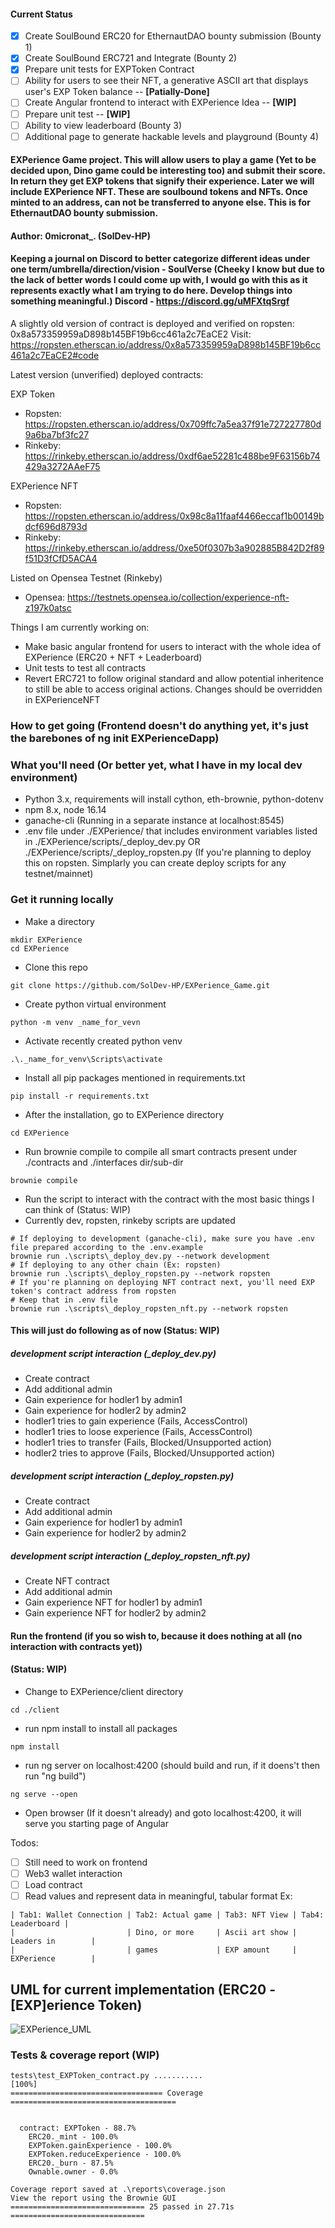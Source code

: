 #### Current Status 
- [x] Create SoulBound ERC20 for EthernautDAO bounty submission (Bounty 1)
- [x] Create SoulBound ERC721 and Integrate (Bounty 2)
- [x] Prepare unit tests for EXPToken Contract
- [ ] Ability for users to see their NFT, a generative ASCII art that displays user's EXP Token balance  -- **[Patially-Done]** 
- [ ] Create Angular frontend to interact with EXPerience Idea -- **[WIP]**
- [ ] Prepare unit test -- **[WIP]** 
- [ ] Ability to view leaderboard (Bounty 3)
- [ ] Additional page to generate hackable levels and playground (Bounty 4)

#### EXPerience Game project. This will allow users to play a game (Yet to be decided upon, Dino game could be interesting too) and submit their score. In return they get EXP tokens that signify their experience. Later we will include EXPerience NFT. These are soulbound tokens and NFTs. Once minted to an address, can not be transferred to anyone else. This is for EthernautDAO bounty submission.
#### Author: 0micronat_. (SolDev-HP)

#### Keeping a journal on Discord to better categorize different ideas under one term/umbrella/direction/vision - SoulVerse (Cheeky I know but due to the lack of better words I could come up with, I would go with this as it represents exactly what I am trying to do here. Develop things into something meaningful.) Discord - https://discord.gg/uMFXtqSrgf

A slightly old version of contract is deployed and verified on ropsten: 0x8a573359959aD898b145BF19b6cc461a2c7EaCE2
Visit: https://ropsten.etherscan.io/address/0x8a573359959aD898b145BF19b6cc461a2c7EaCE2#code

Latest version (unverified) deployed contracts:

EXP Token
- Ropsten: https://ropsten.etherscan.io/address/0x709ffc7a5ea37f91e727227780d9a6ba7bf3fc27
- Rinkeby: https://rinkeby.etherscan.io/address/0xdf6ae52281c488be9F63156b74429a3272AAeF75

EXPerience NFT
- Ropsten: https://ropsten.etherscan.io/address/0x98c8a11faaf4466eccaf1b00149bdcf696d8793d
- Rinkeby: https://rinkeby.etherscan.io/address/0xe50f0307b3a902885B842D2f89f51D3fCfD5ACA4

Listed on Opensea Testnet (Rinkeby)
- Opensea: https://testnets.opensea.io/collection/experience-nft-z197k0atsc

Things I am currently working on:
- Make basic angular frontend for users to interact with the whole idea of EXPerience (ERC20 + NFT + Leaderboard)
- Unit tests to test all contracts 
- Revert ERC721 to follow original standard and allow potential inheritence to still be able to access original actions. Changes should be overridden in EXPerienceNFT

### How to get going (Frontend doesn't do anything yet, it's just the barebones of ng init EXPerienceDapp) 

### What you'll need (Or better yet, what I have in my local dev environment)
- Python 3.x, requirements will install cython, eth-brownie, python-dotenv
- npm 8.x, node 16.14
- ganache-cli (Running in a separate instance at localhost:8545)
- .env file under ./EXPerience/ that includes environment variables listed in ./EXPerience/scripts/_deploy_dev.py OR ./EXPerience/scripts/_deploy_ropsten.py (If you're planning to deploy this on ropsten. Simplarly you can create deploy scripts for any testnet/mainnet)

### Get it running locally
- Make a directory 
```
mkdir EXPerience  
cd EXPerience
```
- Clone this repo 
```
git clone https://github.com/SolDev-HP/EXPerience_Game.git
```
- Create python virtual environment
```
python -m venv _name_for_vevn
```
- Activate recently created python venv
```
.\._name_for_venv\Scripts\activate
```
- Install all pip packages mentioned in requirements.txt 
```
pip install -r requirements.txt
```
- After the installation, go to EXPerience directory 
```
cd EXPerience 
```
- Run brownie compile to compile all smart contracts present under ./contracts and ./interfaces dir/sub-dir
```
brownie compile
```
- Run the script to interact with the contract with the most basic things I can think of (Status: WIP)
- Currently dev, ropsten, rinkeby scripts are updated
```
# If deploying to development (ganache-cli), make sure you have .env file prepared according to the .env.example 
brownie run .\scripts\_deploy_dev.py --network development 
# If deploying to any other chain (Ex: ropsten)
brownie run .\scripts\_deploy_ropsten.py --network ropsten
# If you're planning on deploying NFT contract next, you'll need EXP token's contract address from ropsten 
# Keep that in .env file 
brownie run .\scripts\_deploy_ropsten_nft.py --network ropsten
```
#### This will just do following as of now (Status: WIP)

##### development script interaction (_deploy_dev.py)
- Create contract 
- Add additional admin
- Gain experience for hodler1 by admin1 
- Gain experience for hodler2 by admin2 
- hodler1 tries to gain experience (Fails, AccessControl)
- hodler1 tries to loose experience (Fails, AccessControl)
- hodler1 tries to transfer (Fails, Blocked/Unsupported action)
- hodler2 tries to approve (Fails, Blocked/Unsupported action)

##### development script interaction (_deploy_ropsten.py)
- Create contract 
- Add additional admin
- Gain experience for hodler1 by admin1 
- Gain experience for hodler2 by admin2 

##### development script interaction (_deploy_ropsten_nft.py)
- Create NFT contract 
- Add additional admin
- Gain experience NFT for hodler1 by admin1 
- Gain experience NFT for hodler2 by admin2 

#### Run the frontend (if you so wish to, because it does nothing at all (no interaction with contracts yet))
#### (Status: WIP)

- Change to EXPerience/client directory 
```
cd ./client 
```
- run npm install to install all packages 
```
npm install 
```
- run ng server on localhost:4200 (should build and run, if it doens't then run "ng build")
```
ng serve --open
```
- Open browser (If it doesn't already) and goto localhost:4200, it will serve you starting page of Angular 

Todos:
- [ ] Still need to work on frontend
- [ ] Web3 wallet interaction 
- [ ] Load contract 
- [ ] Read values and represent data in meaningful, tabular format 
Ex:
```
| Tab1: Wallet Connection | Tab2: Actual game | Tab3: NFT View | Tab4: Leaderboard |
|                         | Dino, or more     | Ascii art show | Leaders in        |
|                         | games             | EXP amount     | EXPerience        |
```

## UML for current implementation (ERC20 - [EXP]erience Token)
![EXPerience_UML](https://github.com/SolDev-HP/EXPerience_Game/blob/master/EXPerience/EXPerience_UML.svg)


### Tests & coverage report (WIP)
```
tests\test_EXPToken_contract.py ...........                              [100%]
================================== Coverage ===================================== 


  contract: EXPToken - 88.7%
    ERC20._mint - 100.0%
    EXPToken.gainExperience - 100.0%
    EXPToken.reduceExperience - 100.0%
    ERC20._burn - 87.5%
    Ownable.owner - 0.0%

Coverage report saved at .\reports\coverage.json
View the report using the Brownie GUI
============================== 25 passed in 27.71s ==============================
```
